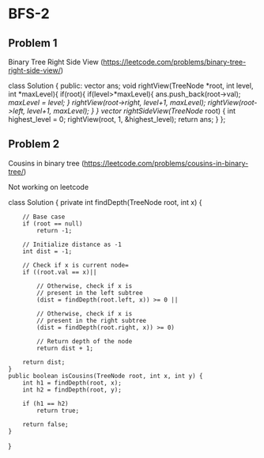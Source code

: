 # BFS-2

## Problem 1

Binary Tree Right Side View (https://leetcode.com/problems/binary-tree-right-side-view/)

class Solution {
public:
    vector<int> ans;
    void rightView(TreeNode *root, int level, int *maxLevel){
        if(root){
            if(level>*maxLevel){
                ans.push_back(root->val);
                *maxLevel = level;
            }
            rightView(root->right, level+1, maxLevel);
            rightView(root->left, level+1, maxLevel);
        }
    }
    vector<int> rightSideView(TreeNode* root) {
        int highest_level = 0;
        rightView(root, 1, &highest_level);
        return ans;
    }
};

## Problem 2

Cousins in binary tree (https://leetcode.com/problems/cousins-in-binary-tree/)


Not working on leetcode

class Solution {
    private int findDepth(TreeNode root, int x)
    {
        
        // Base case
        if (root == null)
            return -1;

        // Initialize distance as -1
        int dist = -1;

        // Check if x is current node=
        if ((root.val == x)|| 
        
            // Otherwise, check if x is
            // present in the left subtree
            (dist = findDepth(root.left, x)) >= 0 || 
            
            // Otherwise, check if x is
            // present in the right subtree
            (dist = findDepth(root.right, x)) >= 0)

            // Return depth of the node
            return dist + 1;
            
        return dist;
    }
    public boolean isCousins(TreeNode root, int x, int y) {
        int h1 = findDepth(root, x);
        int h2 = findDepth(root, y);

        if (h1 == h2)
            return true;

        return false;
    }
}

